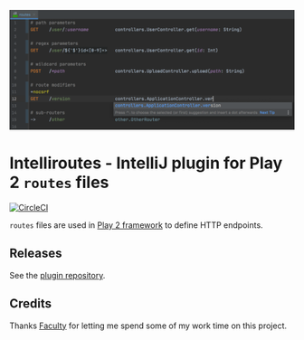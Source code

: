 ![screenshot](screenshot.png)

# Intelliroutes - IntelliJ plugin for Play 2 `routes` files

[![CircleCI](https://circleci.com/gh/tomas-milata/intelliroutes.svg?style=svg)](https://circleci.com/gh/tomas-milata/intelliroutes)

`routes` files are used in [Play 2 framework](https://www.playframework.com/) to define HTTP endpoints.

## Releases
See the [plugin repository](https://plugins.jetbrains.com/plugin/10053-play-routes).

## Credits
Thanks [Faculty](https://github.com/facultyai) for letting me spend some of my work time on this project.
